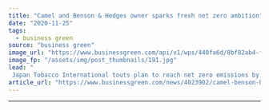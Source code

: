 ```yaml
---
title: "Camel and Benson & Hedges owner sparks fresh net zero ambition"
date: "2020-11-25"
tags: 
  - business green
source: "business green"
image_url: "https://www.businessgreen.com/api/v1/wps/440fa6d/8bf82ab4-f2d6-4a36-83e3-1b6adcfa5584/5/irina-iriser-Pdty4SxW-2E-unsplash-185x114.jpg"
image_fp: "/assets/img/post_thumbnails/191.jpg"
lead: "
 Japan Tobacco International touts plan to reach net zero emissions by end of decade through fleet electrification, energy efficiency measures, and transition to clean energy ..."
article_url: "https://www.businessgreen.com/news/4023902/camel-benson-hedges-owner-sparks-fresh-net-zero-ambition"
---
```


---
